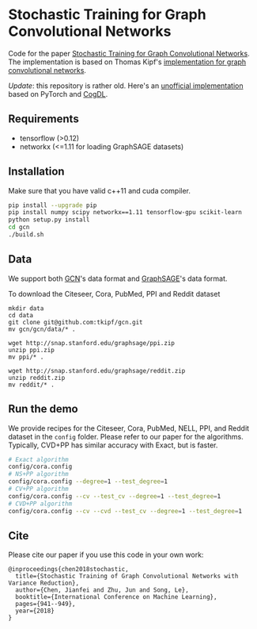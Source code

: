 # Stochastic Training for Graph Convolutional Networks

Code for the paper [Stochastic Training for Graph Convolutional Networks](https://arxiv.org/abs/1710.10568). The implementation is based on Thomas Kipf's [implementation for graph convolutional networks](https://github.com/tkipf/gcn).

*Update*: this repository is rather old. Here's an [unofficial implementation](https://github.com/THUDM/cogdl/tree/master/examples/VRGCN) based on PyTorch and [CogDL](https://github.com/THUDM/cogdl).

## Requirements
* tensorflow (>0.12)
* networkx (<=1.11 for loading GraphSAGE datasets)

## Installation
Make sure that you have valid c++11 and cuda compiler.

```bash
pip install --upgrade pip
pip install numpy scipy networkx==1.11 tensorflow-gpu scikit-learn
python setup.py install
cd gcn
./build.sh
```

## Data

We support both [GCN](https://github.com/tkipf/gcn)'s data format and [GraphSAGE](https://github.com/williamleif/GraphSAGE)'s data format.

To download the Citeseer, Cora, PubMed, PPI and Reddit dataset

    mkdir data
    cd data
    git clone git@github.com:tkipf/gcn.git
    mv gcn/gcn/data/* .

    wget http://snap.stanford.edu/graphsage/ppi.zip
    unzip ppi.zip
    mv ppi/* .

    wget http://snap.stanford.edu/graphsage/reddit.zip
    unzip reddit.zip
    mv reddit/* .


## Run the demo

We provide recipes for the Citeseer, Cora, PubMed, NELL, PPI, and Reddit dataset in the `config` folder. Please refer to our paper for the algorithms. Typically, CVD+PP has similar accuracy with Exact, but is faster.

```bash
# Exact algorithm
config/cora.config
# NS+PP algorithm
config/cora.config --degree=1 --test_degree=1
# CV+PP algorithm
config/cora.config --cv --test_cv --degree=1 --test_degree=1 
# CVD+PP algorithm
config/cora.config --cv --cvd --test_cv --degree=1 --test_degree=1
```

## Cite

Please cite our paper if you use this code in your own work:

```
@inproceedings{chen2018stochastic,
  title={Stochastic Training of Graph Convolutional Networks with Variance Reduction},
  author={Chen, Jianfei and Zhu, Jun and Song, Le},
  booktitle={International Conference on Machine Learning},
  pages={941--949},
  year={2018}
}
```
